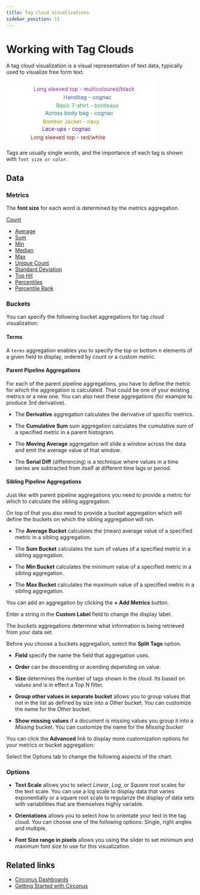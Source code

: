 ```yaml
---
title: Tag Cloud Visualizations
sidebar_position: 11
---
```


# Working with Tag Clouds

A tag cloud visualization is a visual representation of text data, typically used to visualize free form text.

![tagcloud](../img/visualizations-tag_cloud.png)

Tags are usually single words, and the importance of each tag is shown with `font size or color`.

## Data

### Metrics

The **font size** for each word is determined by the metrics aggregation.

[Count](/circonus3/visualizations/aggregations/metric-agg/#available-metric-aggregations)

- [Average](/circonus3/visualizations/aggregations/metric-agg/#available-metric-aggregations)
- [Sum](/circonus3/visualizations/aggregations/metric-agg/#available-metric-aggregations)
- [Min](/circonus3/visualizations/aggregations/metric-agg/#available-metric-aggregations)
- [Median](/circonus3/visualizations/aggregations/metric-agg/#available-metric-aggregations)
- [Max](/circonus3/visualizations/aggregations/metric-agg/#available-metric-aggregations)
- [Unique Count](/circonus3/visualizations/aggregations/metric-agg/#available-metric-aggregations)
- [Standard Deviation](/circonus3/visualizations/aggregations/metric-agg/#available-metric-aggregations)
- [Top Hit](/circonus3/visualizations/aggregations/metric-agg/#available-metric-aggregations)
- [Percentiles](/circonus3/visualizations/aggregations/metric-agg/#available-metric-aggregations)
- [Percentile Rank](/circonus3/visualizations/aggregations/metric-agg/#available-metric-aggregations)

### Buckets

You can specify the following bucket aggregations for tag cloud visualization:

#### Terms

A `terms` aggregation enables you to specify the top or bottom n elements of a given field to display, ordered by count or a custom metric.

#### Parent Pipeline Aggregations

For each of the parent pipeline aggregations, you have to define the metric for which the aggregation is calculated. That could be one of your existing metrics or a new one. You can also nest these aggregations (for example to produce 3rd derivative).

- The **Derivative** aggregation calculates the derivative of specific metrics.

- The **Cumulative Sum** sum aggregation calculates the cumulative sum of a specified metric in a parent histogram.

- The **Moving Average** aggregation will slide a window across the data and emit the average value of that window.

- The **Serial Diff** (differencing) is a technique where values in a time series are subtracted from itself at different time lags or period.

#### Sibling Pipeline Aggregations

Just like with parent pipeline aggregations you need to provide a metric for which to calculate the sibling aggregation.

On top of that you also need to provide a bucket aggregation which will define the buckets on which the sibling aggregation will run.

- The **Average Bucket** calculates the (mean) average value of a specified metric in a sibling aggregation.

- The **Sum Bucket** calculates the sum of values of a specified metric in a sibling aggregation.

- The **Min Bucket** calculates the minimum value of a specified metric in a sibling aggregation.

- The **Max Bucket** calculates the maximum value of a specified metric in a sibling aggregation.

You can add an aggregation by clicking the **+ Add Metrics** button.

Enter a string in the **Custom Label** field to change the display label.

The _buckets_ aggregations determine what information is being retrieved from your data set.

Before you choose a buckets aggregation, select the **Split Tags** option.

- **Field** specify the name the field that aggregation uses.

- **Order** can be descending or acending depending on value.

- **Size** determines the number of tags shown in the cloud. Its based on values and is in effect a Top N filter.

- **Group other values in separate bucket** allows you to group values that not in the list as defined by size into a _Other_ bucket. You can customize the name for the _Other_ bucket.

- **Show missing values** if a document is missing values you group it into a _Missing_ bucket. You can customize the name for the _Missing bucket_

You can click the **Advanced** link to display more customization options for your metrics or bucket aggregation:

Select the Options tab to change the following aspects of the chart.

### Options

- **Text Scale** allows you to select _Linear_, _Log_, or _Square root_ scales for the text scale. You can use a log scale to display data that varies exponentially or a square root scale to regularize the display of data sets with variabilities that are themselves highly variable.

- **Orientations** allows you to select how to orientate your text in the tag cloud. You can choose one of the following options: Single, right angles and multiple.

- **Font Size range in pixels** allows you using the slider to set minimum and maximum font size to use for this visualization.

## Related links

- [Circonus Dashboards](/circonus3/dashboards/introduction/)
- [Getting Started with Circonus](/circonus3/getting-started/)
